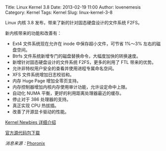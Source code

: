 Title: Linux Kernel 3.8
Date: 2013-02-19 11:00
Author: lovenemesis
Category: Kernel
Tags: Kernel
Slug: linux-kernel-3-8

Linux 内核 3.8 发布，带来了新的针对固态硬盘设计的文件系统 F2FS。

新内核带来的功能和改善有：

-   Ext4 文件系统现在允许在 inode 中保存超小文件，可节省 1%～3%
    左右的磁盘空间。
-   Btrfs 文件系统新增专门的磁盘替换命令，大幅度加快的转换速度。
-   新增针对固态硬盘设计的文件系统 F2FS，更多的利用了 FTL 带来的优势。
-   允许非特权用户安全的查看并使用进程专属命名空间。
-   XFS 文件系统增加日志校验和。
-   内存 Huge Page 增加全零页支持。
-   内存控制器增加内核内存使用审计功能，允许设定命中上限。
-   自动化 NUMA 平衡，更好的利用距离处理器最近的缓存。
-   停止对于 386 处理器的支持。
-   真正实现 CPU 热拔插。
-   改善了开源显卡驱动的性能。

[Kernel Newbies 详细介绍](http://kernelnewbies.org/Linux_3.8)

[官方源代码包下载](https://www.kernel.org/pub/linux/kernel/v3.x/linux-3.8.tar.xz)

*消息来源：*[Phoronix](http://www.phoronix.com/scan.php?page=news_item&px=MTMwNTQ)
